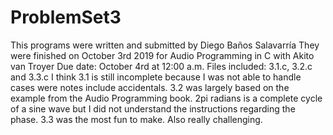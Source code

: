 # ProblemSet3

This programs were written and submitted by Diego Baños Salavarría
They were finished on October 3rd 2019 for Audio Programming in C with Akito van Troyer
Due date: October 4rd at 12:00 a.m.
Files included: 3.1.c, 3.2.c and 3.3.c
I think 3.1 is still incomplete because I was not able to handle cases were notes include accidentals.
3.2 was largely based on the example from the Audio Programming book. 2pi radians is a complete cycle of a sine wave but I did not understand the instructions regarding the phase.
3.3 was the most fun to make. Also really challenging.
